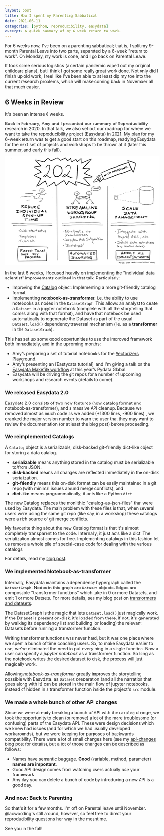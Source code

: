 ```yaml
---
layout: post
title: How I spent my Parenting Sabbatical
date: 2021-06-11
categories: [python, reproducibility, easydata]
excerpt: A quick summary of my 6-week return-to-work.
---
```


For 6 weeks now, I've been on a parenting sabbatical; that is, I split my 9-month Parental Leave into two parts, separated by a 6-week "return to work". On Monday, my work is done, and I go back on Parental Leave.

It took some serious logistics (a certain pandemic wiped out my original childcare plans), but I think I got some really great work done. Not only did I finish up old work, I feel like I've been able to at least dip my toe into the current research problems, which will make coming back in November all that much easier.

## 6 Weeks in Review

It's been an intense 6 weeks.

Back in February, Amy and I presented our summary of Reproducibility research in 2020. In that talk, we also set out our roadmap for where we want to take the reproducibility project (Easydata) in 2021. My plan for my 6-week return was to get a good start on this roadmap, readying Easydata for the next set of projects and workshops to be thrown at it (later this summer, and early this fall).

![Our 2021 Easydata Roadmap](images/easydata2022/edreview-2021-goals.png)

In the last 6 weeks, I focused heavily on implementing the "individual data scientist" improvements outlined in that talk. Particularly:
* Improving the [Catalog] object: Implementing a more git-friendly catalog format
* Implementing **notebook-as-transformer**: i.e. the ability to use notebooks as nodes in the `DatasetGraph`. This allows an analyst to ceate a `Dataset` in a jupyter notebook (complete with all the storytelling that comes along with that format), and have that notebook be used automatically to regenerate the Dataset as part of the usual `Dataset.load()` dependency traversal mechanism (i.e. as a **transformer** in the `DatasetGraph`).

This has set up some good opportunities to use the improved framework both immediately, and in the upcoming months:

* Amy's preparing a set of tutorial notebooks for the [Vectorizers Playground].
* Amy's presenting an [Eastydata tutorial], and I'm giving a talk on the [Easydata Makefile workflow] at this year's Pydata Global.
* Easydata will be driving the git repos for a number of upcoming workshops and research events (details to come).

[Vectorizers Playground]: https://github.com/acwooding/vectorizers_playground
[Easydata Tutorial]: https://www.youtube.com/watch?v=KrIRTPvzLHM
[Easydata Makefile Workflow]: https://github.com/hackalog/make_better_defaults/blob/main/README.md

### We released Easydata 2.0

Easydata 2.0 consists of two new features ([new catalog format][catalog] and notebook-as-transformer), and a massive API cleanup. Because we removed almost as much code as we added (+1300 lines, -900 lines) , we cranked the major version number to warn the user that they may want to review the documentation (or at least the blog post) before proceeding.

[catalog]: https://hackalog.github.io/git-friendly-catalog
[api-changes]: https://hackalog.github.io/api-changes

### We reimplemented Catalogs

A `Catalog` object is a serializable, disk-backed git-friendly dict-like object for storing a data catalog.

* **serializable** means anything stored in the catalog must be serializable to/from JSON.
* **disk-backed** means all changes are reflected immediately in the on-disk serialization.
* **git-friendly** means this on-disk format can be easily maintained in a git repo (with minimal
     issues around merge conflicts), and
* **dict-like** means programmatically, it acts like a Python `dict`.

The new Catalog replaces the monlithic "catalog-as-json-files" that were used by Easydata. The main problem with these files is that, when several users were using the same git repo (like say, in a workshop) these catalogs were a rich source of git merge conflicts.

My favourite thing about the new Catalog format is that it's almost completely transparent to the code. Internally, it just acts like a dict. The serialization almost comes for free. Implementing catalogs in this fashion let us remove a whole pile of special-case code for dealing with the various catalogs.

For details, read my [blog post][catalog].

### We implemented Notebook-as-transformer

Internally, Easydata maintains a dependency hypergraph called the `DatasetGraph`. Nodes in this graph are `Dataset` objects. Edges are composable "transformer functions" which take in 0 or more Datasets, and emit 1 or more Datsets. For more details, see my blog post on [transformers and datasets].

[transformers and datasets]: transformers-and-datasets

The DatasetGraph is the magic that lets `Dataset.load()` just magically work. If the Dataset is present on-disk, it's loaded from there. If not, it's generated by walking its dependency list and building (or loading) the relevant Datasets before running a transformer function.

Writing transformer functions was never hard, but it was one place where we spent a bunch of time coaching users. So, to make Easydata easier to use, we've eliminated the need to put everything in a single function. Now a user can specify a *jupyter notebook* as a transformer function. So long as the notebook writes the desired dataset to disk, the process will just magically work.

Allowing *notebook-as-transformer* greatly improves the storytelling possible with Easydata, as `Dataset` preparation (and all the narration that goes along with it) can be stored in the main flow of jupyter notebooks, instead of hidden in a transformer function inside the project's `src` module.

### We made a whole bunch of other API changes
Since we were already breaking a bunch of API with the `Catalog` change, we took the opportunity to clean (or remove) a lot of the more troublesome (or confusing) parts of the Easydata API. These were design decisions which we knew had issues (and for which we had usually developed workarounds), but we were keeping for purposes of backwards compatibility. There were a lot of small changes here (see my [api-changes] blog post for details), but a lot of those changes can be described as follows:

* Names have semantic baggage. **Good** (variable, method, parameter) **names are important**.
* Good API design comes from watching users actually *use* your framework
* Any day you can delete a bunch of code by introducing a new API is a good day.

### And now: Back to Parenting

So that's it for a few months. I'm off on Parental leave until November. @acwooding's still around, however, so feel free to direct your reproducibility questions her way in the meantime.

See you in the fall!